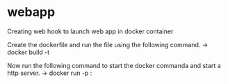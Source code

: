 # webapp
Creating web hook to launch web app in docker container

Create the dockerfile and run the file using the following command.
-> docker build -t <image-name>

Now run the following command to start the docker commanda and start a http server.
-> docker run -p <host-port>:<container-port> <image-name>
